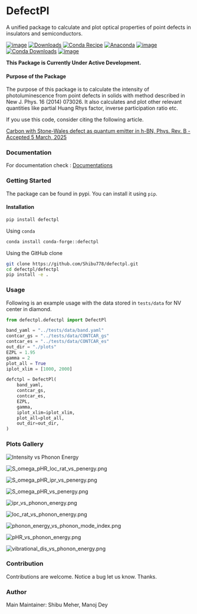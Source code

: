 # DefectPl
A unified package to calculate and plot optical properties of point defects in insulators and semiconductors.

[![image](https://img.shields.io/pypi/v/defectpl.svg)](https://pypi.python.org/pypi/defectpl)
[![Downloads](https://static.pepy.tech/badge/defectpl)](https://pepy.tech/project/defectpl)
[![Conda Recipe](https://img.shields.io/badge/recipe-defectpl-green.svg)](https://github.com/conda-forge/defectpl-feedstock)
[![Anaconda](https://anaconda.org/conda-forge/defectpl/badges/version.svg)](https://anaconda.org/conda-forge/defectpl)
[![image](https://img.shields.io/conda/vn/conda-forge/defectpl.svg)](https://anaconda.org/conda-forge/defectpl)
[![Conda Downloads](https://img.shields.io/conda/dn/conda-forge/defectpl.svg)](https://anaconda.org/conda-forge/defectpl)
[![image](https://img.shields.io/badge/License-MIT-yellow.svg)](https://opensource.org/licenses/MIT)

**This Package is Currently Under Active Development.**

#### Purpose of the Package
The purpose of this package is to calculate the intensity of photoluminescence from point defects in solids with method described in New J. Phys. 16 (2014) 073026. It also calculates and plot other relevant quantities like partial Huang Rhys factor, inverse participation ratio etc.

If you use this code, consider citing the following article.

[Carbon with Stone-Wales defect as quantum emitter in h-BN, Phys. Rev. B - Accepted 5 March, 2025](https://journals.aps.org/prb/accepted/af077O80Ldc11d40931d43e906c2f34c48ce8163e)

### Documentation
For documentation check : [Documentations](https://Shibu778.github.io/defectpl/)

### Getting Started
The package can be found in pypi. You can install it using `pip`.

#### Installation

```bash
pip install defectpl
```

Using `conda`
```bash
conda install conda-forge::defectpl
```

Using the GitHub clone

```bash
git clone https://github.com/Shibu778/defectpl.git
cd defectpl/defectpl
pip install -e .
```

### Usage

Following is an example usage with the data stored in `tests/data` for NV center in diamond.
```python
from defectpl.defectpl import DefectPl

band_yaml = "../tests/data/band.yaml"
contcar_gs = "../tests/data/CONTCAR_gs"
contcar_es = "../tests/data/CONTCAR_es"
out_dir = "./plots"
EZPL = 1.95
gamma = 2
plot_all = True
iplot_xlim = [1000, 2000]

defctpl = DefectPl(
    band_yaml,
    contcar_gs,
    contcar_es,
    EZPL,
    gamma,
    iplot_xlim=iplot_xlim,
    plot_all=plot_all,
    out_dir=out_dir,
)
```

### Plots Gallery

![Intensity vs Phonon Energy](./docs/plots/intensity_vs_photon_energy.png)

![S_omega_pHR_loc_rat_vs_penergy.png](./docs/plots/S_omega_pHR_loc_rat_vs_penergy.png)

![S_omega_pHR_ipr_vs_penergy.png](./docs/plots/S_omega_pHR_ipr_vs_penergy.png)

![S_omega_pHR_vs_penergy.png](./docs/plots/S_omega_pHR_vs_penergy.png)

![ipr_vs_phonon_energy.png](./docs/plots/ipr_vs_phonon_energy.png)

![loc_rat_vs_phonon_energy.png](./docs/plots/loc_rat_vs_phonon_energy.png)

![phonon_energy_vs_phonon_mode_index.png](./docs/plots/phonon_energy_vs_phonon_mode_index.png)

![pHR_vs_phonon_energy.png](./docs/plots/pHR_vs_phonon_energy.png)

![vibrational_dis_vs_phonon_energy.png](./docs/plots/vibrational_dis_vs_phonon_energy.png)


### Contribution
Contributions are welcome.
Notice a bug let us know. Thanks.

### Author
Main Maintainer: Shibu Meher, Manoj Dey
